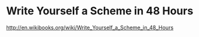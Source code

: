 # Write Yourself a Scheme in 48 Hours

http://en.wikibooks.org/wiki/Write_Yourself_a_Scheme_in_48_Hours
